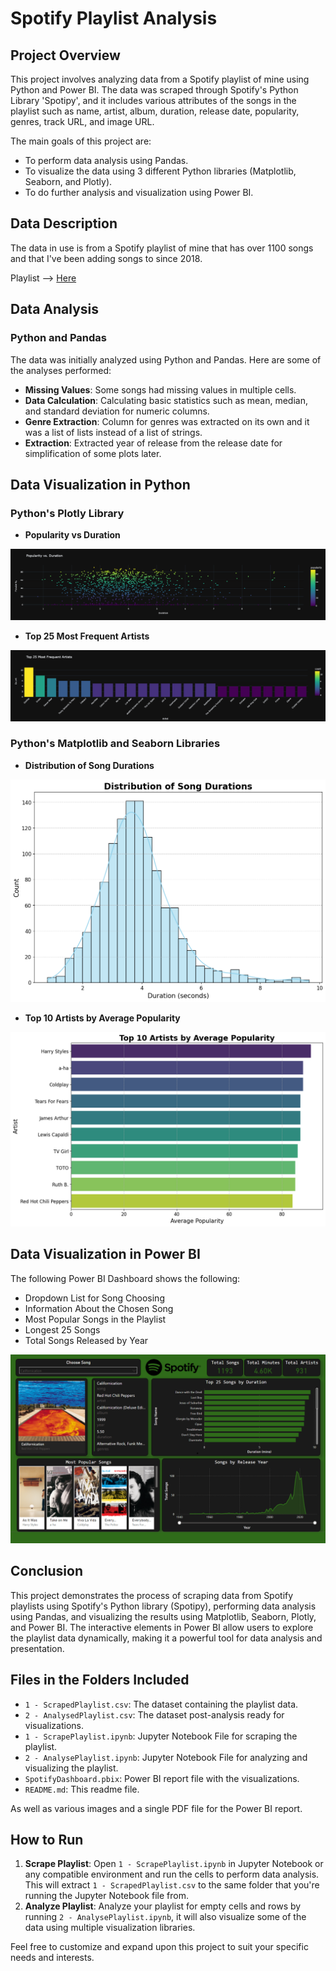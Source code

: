# Spotify Playlist Analysis

## Project Overview

This project involves analyzing data from a Spotify playlist of mine using Python and Power BI. The data was scraped through Spotify's Python Library 'Spotipy', and it includes various attributes of the songs in the playlist such as name, artist, album, duration, release date, popularity, genres, track URL, and image URL.

The main goals of this project are:
- To perform data analysis using Pandas.
- To visualize the data using 3 different Python libraries (Matplotlib, Seaborn, and Plotly).
- To do further analysis and visualization using Power BI.

## Data Description

The data in use is from a Spotify playlist of mine that has over 1100 songs and that I've been adding songs to since 2018.

Playlist --> [Here](https://open.spotify.com/playlist/2TcJW6fV7JKdd4aAiYRGYc?si=d2aa1e392a1c4cd3)

## Data Analysis

### Python and Pandas

The data was initially analyzed using Python and Pandas. Here are some of the analyses performed:
- **Missing Values**: Some songs had missing values in multiple cells.
- **Data Calculation**: Calculating basic statistics such as mean, median, and standard deviation for numeric columns.
- **Genre Extraction**: Column for genres was extracted on its own and it was a list of lists instead of a list of strings.
- **Extraction**: Extracted year of release from the release date for simplification of some plots later.

## Data Visualization in Python

### Python's Plotly Library

- **Popularity vs Duration**

![Popularity vs Duration](PDFs%20and%20Images/Popularity%20vs%20Duration.png)

- **Top 25 Most Frequent Artists**

![Top 25 Most Frequent Artists](PDFs%20and%20Images/Top%2025%20Most%20Frequest%20Artists.png)

### Python's Matplotlib and Seaborn Libraries

- **Distribution of Song Durations**

![Distribution of Song Durations](PDFs%20and%20Images/Song%20Durations.png)

- **Top 10 Artists by Average Popularity**

![Top 10 Artists by Average Popularity](PDFs%20and%20Images/Top%2010%20Artists%20by%20Average%20Popularity.png)


## Data Visualization in Power BI

The following Power BI Dashboard shows the following:
- Dropdown List for Song Choosing
- Information About the Chosen Song
- Most Popular Songs in the Playlist
- Longest 25 Songs
- Total Songs Released by Year

![Power BI Dashboard](PDFs%20and%20Images/SpotifyDashboard.png)

## Conclusion

This project demonstrates the process of scraping data from Spotify playlists using Spotify's Python library (Spotipy), performing data analysis using Pandas, and visualizing the results using Matplotlib, Seaborn, Plotly, and Power BI. The interactive elements in Power BI allow users to explore the playlist data dynamically, making it a powerful tool for data analysis and presentation.

## Files in the Folders Included

- `1 - ScrapedPlaylist.csv`: The dataset containing the playlist data.
- `2 - AnalysedPlaylist.csv`: The dataset post-analysis ready for visualizations.
- `1 - ScrapePlaylist.ipynb`: Jupyter Notebook File for scraping the playlist.
- `2 - AnalysePlaylist.ipynb`: Jupyter Notebook File for analyzing and visualizing the playlist.
- `SpotifyDashboard.pbix`: Power BI report file with the visualizations.
- `README.md`: This readme file.

As well as various images and a single PDF file for the Power BI report.

## How to Run

1. **Scrape Playlist**: Open `1 - ScrapePlaylist.ipynb` in Jupyter Notebook or any compatible environment and run the cells to perform data analysis. This will extract `1 - ScrapedPlaylist.csv` to the same folder that you're running the Jupyter Notebook file from.
2. **Analyze Playlist**: Analyze your playlist for empty cells and rows by running `2 - AnalysePlaylist.ipynb`, it will also visualize some of the data using multiple visualization libraries.

Feel free to customize and expand upon this project to suit your specific needs and interests.
